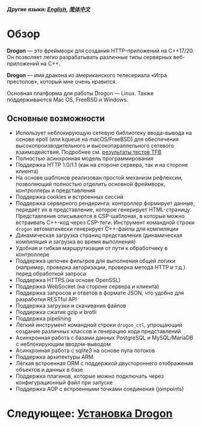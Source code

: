 ##### Другие языки: [English](/ENG/ENG-01-Overview), [简体中文](/CHN/CHN-01-概述)

# Обзор

**Drogon** — это фреймворк для создания HTTP-приложений на C++17/20. Он позволяет легко разрабатывать различные типы серверных веб-приложений на C++.

**Drogon** — имя дракона из американского телесериала «Игра престолов», который мне очень нравится.

Основная платформа для работы Drogon — Linux. Также поддерживаются Mac OS, FreeBSD и Windows.

## Основные возможности

- Использует неблокирующую сетевую библиотеку ввода-вывода на основе epoll (или kqueue на macOS/FreeBSD) для обеспечения высокопроизводительного и высокопараллельного сетевого взаимодействия. Подробнее см. [результаты тестов TFB](https://www.techempower.com/benchmarks/#section=data-r19&hw=ph&test=composite)
- Полностью асинхронная модель программирования
- Поддержка HTTP 1.0/1.1 (как на стороне сервера, так и на стороне клиента)
- На основе шаблонов реализован простой механизм рефлексии, позволяющий полностью отделить основной фреймворк, контроллеры и представления
- Поддержка cookies и встроенных сессий
- Поддержка серверного рендеринга: контроллер формирует данные, передаёт их в представление, которое генерирует HTML-страницу. Представления описываются в CSP-шаблонах, в которые можно встраивать C++-код через CSP-теги. Инструмент командной строки `drogon` автоматически генерирует C++-файлы для компиляции
- Динамическая загрузка страниц представления (динамическая компиляция и загрузка во время выполнения)
- Удобная и гибкая маршрутизация от пути к обработчику в контроллере
- Поддержка цепочек фильтров для выполнения общей логики (например, проверка авторизации, проверка метода HTTP и т.д.) перед обработкой запроса
- Поддержка HTTPS (на основе OpenSSL)
- Поддержка WebSocket (на стороне сервера и клиента)
- Поддержка запросов и ответов в формате JSON, что удобно для разработки RESTful API
- Поддержка загрузки и скачивания файлов
- Поддержка сжатия gzip и brotli
- Поддержка pipelining
- Лёгкий инструмент командной строки `drogon_ctl`, упрощающий создание различных классов и генерацию кода представлений
- Асинхронная работа с базами данных PostgreSQL и MySQL/MariaDB с неблокирующим вводом-выводом
- Асинхронная работа с sqlite3 на основе пула потоков
- Поддержка архитектуры ARM
- Лёгкая встроенная ORM с поддержкой двустороннего отображения объектов и данных в базе
- Поддержка плагинов, которые можно подключать через конфигурационный файл при запуске
- Поддержка AOP с встроенными точками соединения (joinpoints)

# Следующее: [Установка Drogon](/RU/RU-02-Установка)
